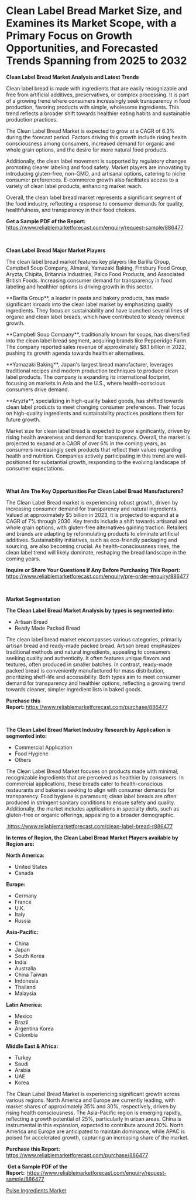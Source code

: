<p><h1>Clean Label Bread Market Size, and Examines its Market Scope, with a Primary Focus on Growth Opportunities, and Forecasted Trends Spanning from 2025 to 2032</h1></p><p><strong>Clean Label Bread Market Analysis and Latest Trends</strong></p>
<p><p>Clean label bread is made with ingredients that are easily recognizable and free from artificial additives, preservatives, or complex processing. It is part of a growing trend where consumers increasingly seek transparency in food production, favoring products with simple, wholesome ingredients. This trend reflects a broader shift towards healthier eating habits and sustainable production practices.</p><p>The Clean Label Bread Market is expected to grow at a CAGR of 6.3% during the forecast period. Factors driving this growth include rising health consciousness among consumers, increased demand for organic and whole grain options, and the desire for more natural food products. </p><p>Additionally, the clean label movement is supported by regulatory changes promoting clearer labeling and food safety. Market players are innovating by introducing gluten-free, non-GMO, and artisanal options, catering to niche consumer preferences. E-commerce growth also facilitates access to a variety of clean label products, enhancing market reach. </p><p>Overall, the clean label bread market represents a significant segment of the food industry, reflecting a response to consumer demands for quality, healthfulness, and transparency in their food choices.</p></p>
<p><strong>Get a Sample PDF of the Report:&nbsp;</strong> <a href="https://www.reliablemarketforecast.com/enquiry/request-sample/886477?utm_campaign=1875&utm_medium=2&utm_source=Github&utm_content=ia&utm_term=14022025&utm_id=clean-label-bread">https://www.reliablemarketforecast.com/enquiry/request-sample/886477</a></p>
<p>&nbsp;</p>
<p><strong>Clean Label Bread Major Market Players</strong></p>
<p><p>The clean label bread market features key players like Barilla Group, Campbell Soup Company, Almarai, Yamazaki Baking, Finsbury Food Group, Aryzta, Chipita, Britannia Industries, Palco Food Products, and Associated British Foods. Increasing consumer demand for transparency in food labeling and healthier options is driving growth in this sector.</p><p>**Barilla Group**, a leader in pasta and bakery products, has made significant inroads into the clean label market by emphasizing quality ingredients. They focus on sustainability and have launched several lines of organic and clean label breads, which have contributed to steady revenue growth.</p><p>**Campbell Soup Company**, traditionally known for soups, has diversified into the clean label bread segment, acquiring brands like Pepperidge Farm. The company reported sales revenue of approximately $8.1 billion in 2022, pushing its growth agenda towards healthier alternatives.</p><p>**Yamazaki Baking**, Japan's largest bread manufacturer, leverages traditional recipes and modern production techniques to produce clean label products. The company is expanding its international footprint, focusing on markets in Asia and the U.S., where health-conscious consumers drive demand.</p><p>**Aryzta**, specializing in high-quality baked goods, has shifted towards clean label products to meet changing consumer preferences. Their focus on high-quality ingredients and sustainability practices positions them for future growth.</p><p>Market size for clean label bread is expected to grow significantly, driven by rising health awareness and demand for transparency. Overall, the market is projected to expand at a CAGR of over 6% in the coming years, as consumers increasingly seek products that reflect their values regarding health and nutrition. Companies actively participating in this trend are well-positioned for substantial growth, responding to the evolving landscape of consumer expectations.</p></p>
<p>&nbsp;</p>
<p><strong>What Are The Key Opportunities For Clean Label Bread Manufacturers?</strong></p>
<p><p>The Clean Label Bread market is experiencing robust growth, driven by increasing consumer demand for transparency and natural ingredients. Valued at approximately $5 billion in 2023, it is projected to expand at a CAGR of 7% through 2030. Key trends include a shift towards artisanal and whole grain options, with gluten-free alternatives gaining traction. Retailers and brands are adapting by reformulating products to eliminate artificial additives. Sustainability initiatives, such as eco-friendly packaging and sourcing, are also becoming crucial. As health-consciousness rises, the clean label trend will likely dominate, reshaping the bread landscape in the coming years.</p></p>
<p><strong>Inquire or Share Your Questions If Any Before Purchasing This Report:</strong> <a href="https://www.reliablemarketforecast.com/enquiry/pre-order-enquiry/886477?utm_campaign=1875&utm_medium=2&utm_source=Github&utm_content=ia&utm_term=14022025&utm_id=clean-label-bread">https://www.reliablemarketforecast.com/enquiry/pre-order-enquiry/886477</a></p>
<p>&nbsp;</p>
<p><strong>Market Segmentation</strong></p>
<p><strong>The Clean Label Bread Market Analysis by types is segmented into:</strong></p>
<p><ul><li>Artisan Bread</li><li>Ready Made Packed Bread</li></ul></p>
<p><p>The clean label bread market encompasses various categories, primarily artisan bread and ready-made packed bread. Artisan bread emphasizes traditional methods and natural ingredients, appealing to consumers seeking quality and authenticity. It often features unique flavors and textures, often produced in smaller batches. In contrast, ready-made packed bread is conveniently manufactured for mass distribution, prioritizing shelf-life and accessibility. Both types aim to meet consumer demand for transparency and healthier options, reflecting a growing trend towards cleaner, simpler ingredient lists in baked goods.</p></p>
<p><strong>Purchase this Report:&nbsp;</strong><a href="https://www.reliablemarketforecast.com/purchase/886477?utm_campaign=1875&utm_medium=2&utm_source=Github&utm_content=ia&utm_term=14022025&utm_id=clean-label-bread">https://www.reliablemarketforecast.com/purchase/886477</a></p>
<p>&nbsp;</p>
<p><strong>The Clean Label Bread Market Industry Research by Application is segmented into:</strong></p>
<p><ul><li>Commercial Application</li><li>Food Hygiene</li><li>Others</li></ul></p>
<p><p>The Clean Label Bread Market focuses on products made with minimal, recognizable ingredients that are perceived as healthier by consumers. In commercial applications, these breads cater to health-conscious restaurants and bakeries seeking to align with consumer demands for transparency. Food hygiene is paramount; clean label breads are often produced in stringent sanitary conditions to ensure safety and quality. Additionally, the market includes applications in specialty diets, such as gluten-free or organic offerings, appealing to a broader demographic.</p></p>
<p><a href="https://www.reliablemarketforecast.com/clean-label-bread-r886477?utm_campaign=1875&utm_medium=2&utm_source=Github&utm_content=ia&utm_term=14022025&utm_id=clean-label-bread">&nbsp;https://www.reliablemarketforecast.com/clean-label-bread-r886477</a></p>
<p><strong>In terms of Region, the Clean Label Bread Market Players available by Region are:</strong></p>
<p>
    <p> <strong> North America: </strong>
        <ul>
            <li>United States</li>
            <li>Canada</li>
        </ul>
        </p> 
    <p> <strong> Europe: </strong>
        <ul>
            <li>Germany</li>
            <li>France</li>
            <li>U.K.</li>
            <li>Italy</li>
            <li>Russia</li>
        </ul>
        </p> 
    <p> <strong> Asia-Pacific: </strong>
        <ul>
            <li>China</li>
            <li>Japan</li>
            <li>South Korea</li>
            <li>India</li>
            <li>Australia</li>
            <li>China Taiwan</li>
            <li>Indonesia</li>
            <li>Thailand</li>
            <li>Malaysia</li>
        </ul>
        </p> 
    <p> <strong> Latin America: </strong>
        <ul>
            <li>Mexico</li>
            <li>Brazil</li>
            <li>Argentina Korea</li>
            <li>Colombia</li>
        </ul>
        </p> 
    <p> <strong> Middle East & Africa: </strong>
        <ul>
            <li>Turkey</li>
            <li>Saudi</li>
            <li>Arabia</li>
            <li>UAE</li>
            <li>Korea</li>
        </ul>
    </p>
    </p>
<p><p>The Clean Label Bread Market is experiencing significant growth across various regions. North America and Europe are currently leading, with market shares of approximately 35% and 30%, respectively, driven by rising health consciousness. The Asia-Pacific region is emerging rapidly, reflecting a growth potential of 25%, particularly in urban areas. China is instrumental in this expansion, expected to contribute around 20%. North America and Europe are anticipated to maintain dominance, while APAC is poised for accelerated growth, capturing an increasing share of the market.</p></p>
<p><strong>Purchase this Report: </strong><a href="https://www.reliablemarketforecast.com/purchase/886477?utm_campaign=1875&utm_medium=2&utm_source=Github&utm_content=ia&utm_term=14022025&utm_id=clean-label-bread">https://www.reliablemarketforecast.com/purchase/886477</a></p>
<p>&nbsp;<strong>Get a Sample PDF of the Report:&nbsp;&nbsp;</strong><a href="https://www.reliablemarketforecast.com/enquiry/request-sample/886477?utm_campaign=1875&utm_medium=2&utm_source=Github&utm_content=ia&utm_term=14022025&utm_id=clean-label-bread">https://www.reliablemarketforecast.com/enquiry/request-sample/886477</a></p>
<p><strong></strong></p>
<p><p><a href="https://github.com/Chiragrp22/Market-Research-Report-List-7/blob/main/pulse-ingredients-market.md?utm_campaign=1875&utm_medium=2&utm_source=Github&utm_content=ia&utm_term=14022025&utm_id=clean-label-bread">Pulse Ingredients Market</a></p></p>